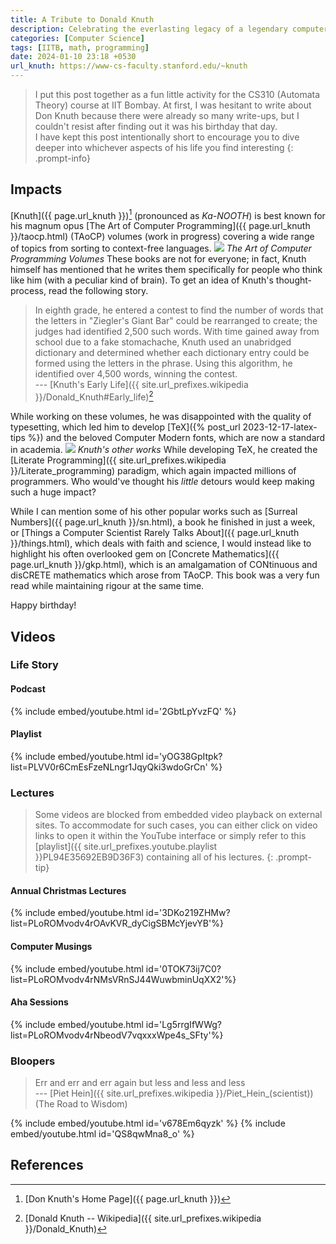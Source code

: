 ```yaml
---
title: A Tribute to Donald Knuth
description: Celebrating the everlasting legacy of a legendary computer scientist
categories: [Computer Science]
tags: [IITB, math, programming]
date: 2024-01-10 23:18 +0530
url_knuth: https://www-cs-faculty.stanford.edu/~knuth
---
```

> I put this post together as a fun little activity for the CS310 (Automata Theory) course at IIT Bombay.
At first, I was hesitant to write about Don Knuth because there were already so many write-ups, but I couldn't resist after finding out it was his birthday that day.\
I have kept this post intentionally short to encourage you to dive deeper into whichever aspects of his life you find interesting
{: .prompt-info}

## Impacts
[Knuth]({{ page.url_knuth }})[^homepage] (pronounced as _Ka-NOOTH_) is best known for his magnum opus [The Art of Computer Programming]({{ page.url_knuth }}/taocp.html) (TAoCP) volumes (work in progress) covering a wide range of topics from sorting to context-free languages. 
![](/taocp.jpg)
_The Art of Computer Programming Volumes_
These books are not for everyone; in fact, Knuth himself has mentioned that he writes them specifically for people who think like him (with a peculiar kind of brain). To get an idea of Knuth's thought-process, read the following story.
> In eighth grade, he entered a contest to find the number of words that the letters in "Ziegler's Giant Bar" could be rearranged to create; the judges had identified 2,500 such words. With time gained away from school due to a fake stomachache, Knuth used an unabridged dictionary and determined whether each dictionary entry could be formed using the letters in the phrase. Using this algorithm, he identified over 4,500 words, winning the contest.\
--- [Knuth's Early Life]({{ site.url_prefixes.wikipedia }}/Donald_Knuth#Early_life)[^wiki]

While working on these volumes, he was disappointed with the quality of typesetting, which led him to develop [TeX]({% post_url 2023-12-17-latex-tips %}) and the beloved Computer Modern fonts, which are now a standard in academia.
![](/knuth-books.jpg)
_Knuth's other works_
While developing TeX, he created the [Literate Programming]({{ site.url_prefixes.wikipedia }}/Literate_programming) paradigm, which again impacted millions of programmers.
Who would've thought his _little_ detours would keep making such a huge impact?
 
While I can mention some of his other popular works such as [Surreal Numbers]({{ page.url_knuth }}/sn.html), a book  he finished in just a week, or [Things a Computer Scientist Rarely Talks About]({{ page.url_knuth }}/things.html), which deals with faith and science,  I would instead like to highlight his often overlooked gem on [Concrete Mathematics]({{ page.url_knuth }}/gkp.html), which is an amalgamation of CONtinuous and disCRETE mathematics which arose from TAoCP. This book was a very fun read while maintaining rigour at the same time.
 
Happy birthday!

## Videos
### Life Story
#### Podcast
{% include embed/youtube.html id='2GbtLpYvzFQ' %}
#### Playlist
{% include embed/youtube.html id='yOG38GpItpk?list=PLVV0r6CmEsFzeNLngr1JqyQki3wdoGrCn' %}
### Lectures
> Some videos are blocked from embedded video playback on external sites. To accommodate for such cases, you can either click on video links to open it within the YouTube interface or simply refer to this [playlist]({{ site.url_prefixes.youtube.playlist }}PL94E35692EB9D36F3) containing all of his lectures.
{: .prompt-tip}

#### Annual Christmas Lectures 
{% include embed/youtube.html id='3DKo219ZHMw?list=PLoROMvodv4rOAvKVR_dyCigSBMcYjevYB'%}
#### Computer Musings
{% include embed/youtube.html id='0TOK73ij7C0?list=PLoROMvodv4rNMsVRnSJ44WuwbminUqXX2'%}
#### Aha Sessions
{% include embed/youtube.html id='Lg5rrgIfWWg?list=PLoROMvodv4rNbeodV7vqxxxWpe4s_SFty'%}
### Bloopers
> Err and err and err again but less and less and less\
--- [Piet Hein]({{ site.url_prefixes.wikipedia }}/Piet_Hein_(scientist)) (The Road to Wisdom)

{% include embed/youtube.html id='v678Em6qyzk' %}
{% include embed/youtube.html id='QS8qwMna8_o' %}

## References
[^homepage]: [Don Knuth's Home Page]({{ page.url_knuth }})
[^wiki]: [Donald Knuth -- Wikipedia]({{ site.url_prefixes.wikipedia }}/Donald_Knuth)
